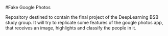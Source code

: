 #Fake Google Photos

Repository destined to contain the final project of the DeepLearning BSB study group. It will try to replicate some features of the google photos app, that receives an image, highlights and classify the people in it.

